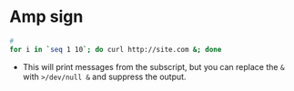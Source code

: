 # Amp sign

```sh
#
for i in `seq 1 10`; do curl http://site.com &; done
```

- This will print messages from the subscript, but you can replace the `&` with `>/dev/null &` and suppress the output.
